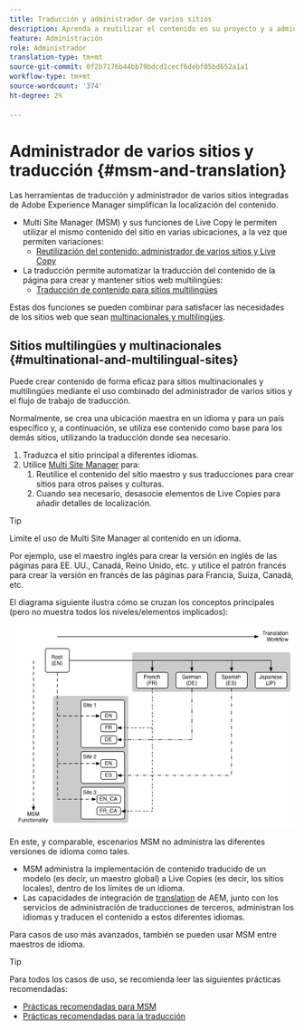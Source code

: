 ```yaml
---
title: Traducción y administrador de varios sitios
description: Aprenda a reutilizar el contenido en su proyecto y a administrar sitios web multilingües en AEM.
feature: Administración
role: Administrador
translation-type: tm+mt
source-git-commit: 0f2b7176b44bb79bdcd1cecf6debf05bd652a1a1
workflow-type: tm+mt
source-wordcount: '374'
ht-degree: 2%

---
```



# Administrador de varios sitios y traducción {#msm-and-translation}

Las herramientas de traducción y administrador de varios sitios integradas de Adobe Experience Manager simplifican la localización del contenido.

* Multi Site Manager (MSM) y sus funciones de Live Copy le permiten utilizar el mismo contenido del sitio en varias ubicaciones, a la vez que permiten variaciones:
   * [Reutilización del contenido: administrador de varios sitios y Live Copy](msm/overview.md)
* La traducción permite automatizar la traducción del contenido de la página para crear y mantener sitios web multilingües:
   * [Traducción de contenido para sitios multilingües](translation/overview.md)

Estas dos funciones se pueden combinar para satisfacer las necesidades de los sitios web que sean [multinacionales y multilingües](#multinational-and-multilingual-sites).

## Sitios multilingües y multinacionales {#multinational-and-multilingual-sites}

Puede crear contenido de forma eficaz para sitios multinacionales y multilingües mediante el uso combinado del administrador de varios sitios y el flujo de trabajo de traducción.

Normalmente, se crea una ubicación maestra en un idioma y para un país específico y, a continuación, se utiliza ese contenido como base para los demás sitios, utilizando la traducción donde sea necesario.

1. [](translation/overview.md) Traduzca el sitio principal a diferentes idiomas.
1. Utilice [Multi Site Manager](msm/overview.md) para:
   1. Reutilice el contenido del sitio maestro y sus traducciones para crear sitios para otros países y culturas.
   1. Cuando sea necesario, desasocie elementos de Live Copies para añadir detalles de localización.

>[!TIP]
>
>Limite el uso de Multi Site Manager al contenido en un idioma.
>
>Por ejemplo, use el maestro inglés para crear la versión en inglés de las páginas para EE. UU., Canadá, Reino Unido, etc. y utilice el patrón francés para crear la versión en francés de las páginas para Francia, Suiza, Canadá, etc.

El diagrama siguiente ilustra cómo se cruzan los conceptos principales (pero no muestra todos los niveles/elementos implicados):

![Información general sobre la localización](assets/localization-overview.png)

En este, y comparable, escenarios MSM no administra las diferentes versiones de idioma como tales.

* [](msm/overview.md) MSM administra la implementación de contenido traducido de un modelo (es decir, un maestro global) a Live Copies (es decir, los sitios locales), dentro de los límites de un idioma.
* Las capacidades de integración de [translation](translation/overview.md) de AEM, junto con los servicios de administración de traducciones de terceros, administran los idiomas y traducen el contenido a estos diferentes idiomas.

Para casos de uso más avanzados, también se pueden usar MSM entre maestros de idioma.

>[!TIP]
>
>Para todos los casos de uso, se recomienda leer las siguientes prácticas recomendadas:
>
>* [Prácticas recomendadas para MSM](msm/best-practices.md)
>* [Prácticas recomendadas para la traducción](translation/best-practices.md)

